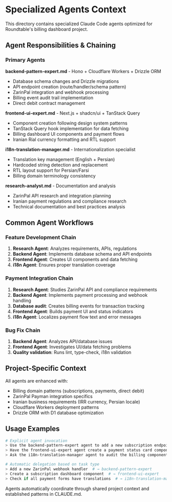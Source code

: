 # Specialized Agents Context

This directory contains specialized Claude Code agents optimized for Roundtable's billing dashboard project.

## Agent Responsibilities & Chaining

### Primary Agents

**backend-pattern-expert.md** - Hono + Cloudflare Workers + Drizzle ORM
- Database schema changes and Drizzle migrations
- API endpoint creation (route/handler/schema pattern)
- ZarinPal integration and webhook processing
- Billing event audit trail implementation
- Direct debit contract management

**frontend-ui-expert.md** - Next.js + shadcn/ui + TanStack Query
- Component creation following design system patterns
- TanStack Query hook implementation for data fetching
- Billing dashboard UI components and payment flows
- Iranian Rial currency formatting and RTL support

**i18n-translation-manager.md** - Internationalization specialist
- Translation key management (English + Persian)
- Hardcoded string detection and replacement
- RTL layout support for Persian/Farsi
- Billing domain terminology consistency

**research-analyst.md** - Documentation and analysis
- ZarinPal API research and integration planning
- Iranian payment regulations and compliance research
- Technical documentation and best practices analysis

## Common Agent Workflows

### Feature Development Chain
1. **Research Agent**: Analyzes requirements, APIs, regulations
2. **Backend Agent**: Implements database schema and API endpoints
3. **Frontend Agent**: Creates UI components and data fetching
4. **i18n Agent**: Ensures proper translation coverage

### Payment Integration Chain
1. **Research Agent**: Studies ZarinPal API and compliance requirements
2. **Backend Agent**: Implements payment processing and webhook handling
3. **Database audit**: Creates billing events for transaction tracking
4. **Frontend Agent**: Builds payment UI and status indicators
5. **i18n Agent**: Localizes payment flow text and error messages

### Bug Fix Chain
1. **Backend Agent**: Analyzes API/database issues
2. **Frontend Agent**: Investigates UI/data fetching problems
3. **Quality validation**: Runs lint, type-check, i18n validation

## Project-Specific Context

All agents are enhanced with:
- Billing domain patterns (subscriptions, payments, direct debit)
- ZarinPal Payman integration specifics
- Iranian business requirements (IRR currency, Persian locale)
- Cloudflare Workers deployment patterns
- Drizzle ORM with D1 database optimization

## Usage Examples

```bash
# Explicit agent invocation
> Use the backend-pattern-expert agent to add a new subscription endpoint
> Have the frontend-ui-expert agent create a payment status card component
> Ask the i18n-translation-manager agent to audit the billing components

# Automatic delegation based on task type
> Add a new ZarinPal webhook handler  # → backend-pattern-expert
> Create a subscription dashboard component  # → frontend-ui-expert
> Check if all payment forms have translations  # → i18n-translation-manager
```

Agents automatically coordinate through shared project context and established patterns in CLAUDE.md.
